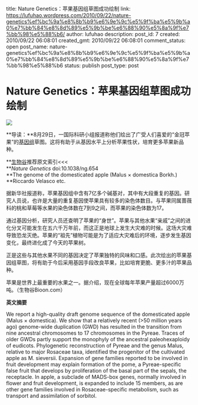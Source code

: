 title: Nature Genetics：苹果基因组草图成功绘制
link: https://lufuhao.wordpress.com/2010/09/22/nature-genetics%ef%bc%9a%e8%8b%b9%e6%9e%9c%e5%9f%ba%e5%9b%a0%e7%bb%84%e8%8d%89%e5%9b%be%e6%88%90%e5%8a%9f%e7%bb%98%e5%88%b6/
author: lufuhao
description: 
post_id: 7
created: 2010/09/22 06:08:01
created_gmt: 2010/09/22 06:08:01
comment_status: open
post_name: nature-genetics%ef%bc%9a%e8%8b%b9%e6%9e%9c%e5%9f%ba%e5%9b%a0%e7%bb%84%e8%8d%89%e5%9b%be%e6%88%90%e5%8a%9f%e7%bb%98%e5%88%b6
status: publish
post_type: post

# Nature Genetics：苹果基因组草图成功绘制

**![](http://www.bioon.com/biology/UploadFiles/201008/2010083110501582.jpg)**

**导读：**8月29日，一国际科研小组报道称他们绘出了广受人们喜爱的“金冠苹果”的[基因组](http://www.bioon.net/biology/postgenomics/)草图。这将有助于从基因水平上分析苹果性状，培育更多苹果新品种。

**[生物谷](http://www.bioon.net/)推荐原文索引<<<   
**_Nature Genetics_ doi:10.1038/ng.654  
**The genome of the domesticated apple (Malus × domestica Borkh.)  
**Riccardo Velasco etc.

据新华社报道称，苹果基因组中含有7亿多个碱基对，其中有大段重复的基因。研究人员说，也许是大量的重复基因使苹果具有较多的染色体数目。与苹果同属蔷薇科的桃和草莓等水果的染色体数在7到9之间，而苹果的染色体数为17。

通过基因分析，研究人员还查明了苹果的“身世”。苹果与其他水果“亲戚”之间的进化分叉可能发生在五六千万年前，而这正是地球上发生大灾难的时候。这场大灾难导致恐龙灭绝。苹果的“祖先”植物可能是为了适应大灾难后的环境，逐步发生基因变化，最终进化成了今天的苹果树。

正是这些与其他水果不同的基因决定了苹果独特的风味和口感。此次绘出的苹果基因组草图，将有助于今后采用基因手段改良苹果，比如培育更脆、更多汁的苹果品种。

苹果是世界上最重要的水果之一。据介绍，现在全球每年苹果产量超过6000万吨。（生物谷Bioon.com）

**英文摘要**

We report a high-quality draft genome sequence of the domesticated apple (Malus × domestica). We show that a relatively recent (>50 million years ago) genome-wide duplication (GWD) has resulted in the transition from nine ancestral chromosomes to 17 chromosomes in the Pyreae. Traces of older GWDs partly support the monophyly of the ancestral paleohexaploidy of eudicots. Phylogenetic reconstruction of Pyreae and the genus Malus, relative to major Rosaceae taxa, identified the progenitor of the cultivated apple as M. sieversii. Expansion of gene families reported to be involved in fruit development may explain formation of the pome, a Pyreae-specific false fruit that develops by proliferation of the basal part of the sepals, the receptacle. In apple, a subclade of MADS-box genes, normally involved in flower and fruit development, is expanded to include 15 members, as are other gene families involved in Rosaceae-specific metabolism, such as transport and assimilation of sorbitol.